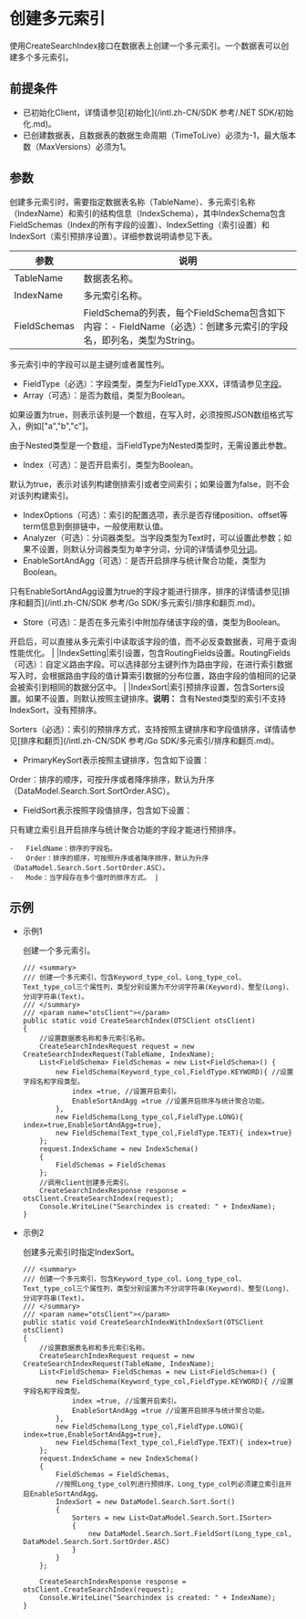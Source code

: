 # 创建多元索引

使用CreateSearchIndex接口在数据表上创建一个多元索引。一个数据表可以创建多个多元索引。

## 前提条件

-   已初始化Client，详情请参见[初始化](/intl.zh-CN/SDK 参考/.NET SDK/初始化.md)。
-   已创建数据表，且数据表的数据生命周期（TimeToLive）必须为-1，最大版本数（MaxVersions）必须为1。

## 参数

创建多元索引时，需要指定数据表名称（TableName）、多元索引名称（IndexName）和索引的结构信息（IndexSchema），其中IndexSchema包含FieldSchemas（Index的所有字段的设置）、IndexSetting（索引设置）和IndexSort（索引预排序设置）。详细参数说明请参见下表。

|参数|说明|
|--|--|
|TableName|数据表名称。|
|IndexName|多元索引名称。|
|FieldSchemas|FieldSchema的列表，每个FieldSchema包含如下内容：-   FieldName（必选）：创建多元索引的字段名，即列名，类型为String。

多元索引中的字段可以是主键列或者属性列。

-   FieldType（必选）：字段类型，类型为FieldType.XXX，详情请参见[字段](/intl.zh-CN/功能介绍/多元索引/使用多元索引/概述.md)。
-   Array（可选）：是否为数组，类型为Boolean。

如果设置为true，则表示该列是一个数组，在写入时，必须按照JSON数组格式写入，例如\["a","b","c"\]。

由于Nested类型是一个数组，当FieldType为Nested类型时，无需设置此参数。

-   Index（可选）：是否开启索引，类型为Boolean。

默认为true，表示对该列构建倒排索引或者空间索引；如果设置为false，则不会对该列构建索引。

-   IndexOptions（可选）：索引的配置选项，表示是否存储position、offset等term信息到倒排链中，一般使用默认值。
-   Analyzer（可选）：分词器类型。当字段类型为Text时，可以设置此参数；如果不设置，则默认分词器类型为单字分词，分词的详情请参见[分词](/intl.zh-CN/功能介绍/多元索引/使用多元索引/分词.md)。
-   EnableSortAndAgg（可选）：是否开启排序与统计聚合功能，类型为Boolean。

只有EnableSortAndAgg设置为true的字段才能进行排序，排序的详情请参见[排序和翻页](/intl.zh-CN/SDK 参考/Go SDK/多元索引/排序和翻页.md)。

-   Store（可选）：是否在多元索引中附加存储该字段的值，类型为Boolean。

开启后，可以直接从多元索引中读取该字段的值，而不必反查数据表，可用于查询性能优化。 |
|IndexSetting|索引设置，包含RoutingFields设置。RoutingFields（可选）：自定义路由字段。可以选择部分主键列作为路由字段，在进行索引数据写入时，会根据路由字段的值计算索引数据的分布位置，路由字段的值相同的记录会被索引到相同的数据分区中。 |
|IndexSort|索引预排序设置，包含Sorters设置。如果不设置，则默认按照主键排序。**说明：** 含有Nested类型的索引不支持IndexSort，没有预排序。

Sorters（必选）：索引的预排序方式，支持按照主键排序和字段值排序，详情请参见[排序和翻页](/intl.zh-CN/SDK 参考/Go SDK/多元索引/排序和翻页.md)。

-   PrimaryKeySort表示按照主键排序，包含如下设置：

Order：排序的顺序，可按升序或者降序排序，默认为升序（DataModel.Search.Sort.SortOrder.ASC）。

-   FieldSort表示按照字段值排序，包含如下设置：

只有建立索引且开启排序与统计聚合功能的字段才能进行预排序。

    -   FieldName：排序的字段名。
    -   Order：排序的顺序，可按照升序或者降序排序，默认为升序（DataModel.Search.Sort.SortOrder.ASC）。
    -   Mode：当字段存在多个值时的排序方式。 |

## 示例

-   示例1

    创建一个多元索引。

    ```
    /// <summary>
    /// 创建一个多元索引，包含Keyword_type_col、Long_type_col、Text_type_col三个属性列，类型分别设置为不分词字符串(Keyword)、整型(Long)、分词字符串(Text)。
    /// </summary>
    /// <param name="otsClient"></param>
    public static void CreateSearchIndex(OTSClient otsClient)
    {
        //设置数据表名称和多元索引名称。
        CreateSearchIndexRequest request = new CreateSearchIndexRequest(TableName, IndexName);
        List<FieldSchema> FieldSchemas = new List<FieldSchema>() {
            new FieldSchema(Keyword_type_col,FieldType.KEYWORD){ //设置字段名和字段类型。
                index =true, //设置开启索引。
                EnableSortAndAgg =true //设置开启排序与统计聚合功能。
            },
            new FieldSchema(Long_type_col,FieldType.LONG){ index=true,EnableSortAndAgg=true},
            new FieldSchema(Text_type_col,FieldType.TEXT){ index=true}
        };
        request.IndexSchame = new IndexSchema()
        {
            FieldSchemas = FieldSchemas
        };
        //调用client创建多元索引。
        CreateSearchIndexResponse response = otsClient.CreateSearchIndex(request);
        Console.WriteLine("Searchindex is created: " + IndexName);
    }
    ```

-   示例2

    创建多元索引时指定IndexSort。

    ```
    /// <summary>
    /// 创建一个多元索引，包含Keyword_type_col、Long_type_col、Text_type_col三个属性列，类型分别设置为不分词字符串(Keyword)、整型(Long)、分词字符串(Text)。
    /// </summary>
    /// <param name="otsClient"></param>
    public static void CreateSearchIndexWithIndexSort(OTSClient otsClient)
    {
        //设置数据表名称和多元索引名称。
        CreateSearchIndexRequest request = new CreateSearchIndexRequest(TableName, IndexName);
        List<FieldSchema> FieldSchemas = new List<FieldSchema>() {
            new FieldSchema(Keyword_type_col,FieldType.KEYWORD){ //设置字段名和字段类型。
                index =true, //设置开启索引。
                EnableSortAndAgg =true //设置开启排序与统计聚合功能。
            },
            new FieldSchema(Long_type_col,FieldType.LONG){ index=true,EnableSortAndAgg=true},
            new FieldSchema(Text_type_col,FieldType.TEXT){ index=true}
        };
        request.IndexSchame = new IndexSchema()
        {
            FieldSchemas = FieldSchemas,
            //按照Long_type_col列进行预排序，Long_type_col列必须建立索引且开启EnableSortAndAgg。
            IndexSort = new DataModel.Search.Sort.Sort()
            {
                Sorters = new List<DataModel.Search.Sort.ISorter>
                {
                    new DataModel.Search.Sort.FieldSort(Long_type_col, DataModel.Search.Sort.SortOrder.ASC)
                }
            }
        };
    
        CreateSearchIndexResponse response = otsClient.CreateSearchIndex(request);
        Console.WriteLine("Searchindex is created: " + IndexName);
    }
    ```


